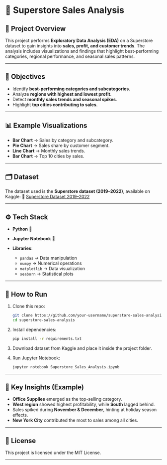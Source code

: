 # 🛒 Superstore Sales Analysis

## 📌 Project Overview

This project performs **Exploratory Data Analysis (EDA)** on a Superstore dataset to gain insights into **sales, profit, and customer trends**. The analysis includes visualizations and findings that highlight best-performing categories, regional performance, and seasonal sales patterns.

---

## 🎯 Objectives

* Identify **best-performing categories and subcategories**.
* Analyze **regions with highest and lowest profit**.
* Detect **monthly sales trends and seasonal spikes**.
* Highlight **top cities contributing to sales**.

---

## 📊 Example Visualizations

* **Bar Chart** → Sales by category and subcategory.
* **Pie Chart** → Sales share by customer segment.
* **Line Chart** → Monthly sales trends.
* **Bar Chart** → Top 10 cities by sales.

---

## 🗂 Dataset

The dataset used is the **Superstore dataset (2019–2022)**, available on Kaggle:
🔗 [Superstore Dataset 2019–2022](https://www.kaggle.com/datasets/timchant/supstore-dataset-2019-2022)

---

## ⚙️ Tech Stack

* **Python** 🐍
* **Jupyter Notebook** 📓
* **Libraries**:

  * `pandas` → Data manipulation
  * `numpy` → Numerical operations
  * `matplotlib` → Data visualization
  * `seaborn` → Statistical plots

---

## 🚀 How to Run

1. Clone this repo:

   ```bash
   git clone https://github.com/your-username/superstore-sales-analysis.git
   cd superstore-sales-analysis
   ```

2. Install dependencies:

   ```bash
   pip install -r requirements.txt
   ```

3. Download dataset from Kaggle and place it inside the project folder.

4. Run Jupyter Notebook:

   ```bash
   jupyter notebook Superstore_Sales_Analysis.ipynb
   ```

---

## 📌 Key Insights (Example)

* **Office Supplies** emerged as the top-selling category.
* **West region** showed highest profitability, while **South** lagged behind.
* Sales spiked during **November & December**, hinting at holiday season effects.
* **New York City** contributed the most to sales among all cities.

---

## 📄 License

This project is licensed under the MIT License.

---
